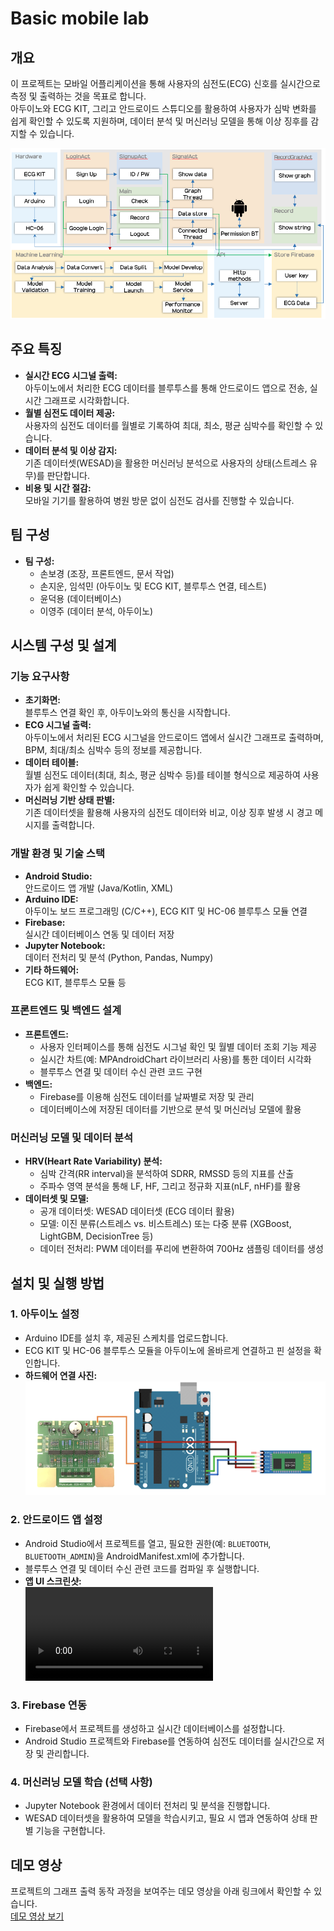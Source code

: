 # Basic mobile lab

## 개요
이 프로젝트는 모바일 어플리케이션을 통해 사용자의 심전도(ECG) 신호를 실시간으로 측정 및 출력하는 것을 목표로 합니다.  
아두이노와 ECG KIT, 그리고 안드로이드 스튜디오를 활용하여 사용자가 심박 변화를 쉽게 확인할 수 있도록 지원하며, 데이터 분석 및 머신러닝 모델을 통해 이상 징후를 감지할 수 있습니다.

<!-- 시스템 구성도 이미지 (예: 다이어그램) -->
![시스템 구성도](./media/system_diagram.png)

## 주요 특징
- **실시간 ECG 시그널 출력:**  
  아두이노에서 처리한 ECG 데이터를 블루투스를 통해 안드로이드 앱으로 전송, 실시간 그래프로 시각화합니다.
- **월별 심전도 데이터 제공:**  
  사용자의 심전도 데이터를 월별로 기록하여 최대, 최소, 평균 심박수를 확인할 수 있습니다.
- **데이터 분석 및 이상 감지:**  
  기존 데이터셋(WESAD)을 활용한 머신러닝 분석으로 사용자의 상태(스트레스 유무)를 판단합니다.
- **비용 및 시간 절감:**  
  모바일 기기를 활용하여 병원 방문 없이 심전도 검사를 진행할 수 있습니다.

## 팀 구성
- **팀 구성:**  
  - 손보경 (조장, 프론트엔드, 문서 작업)  
  - 손지운, 임석민 (아두이노 및 ECG KIT, 블루투스 연결, 테스트)  
  - 윤덕용 (데이터베이스)  
  - 이영주 (데이터 분석, 아두이노)  

## 시스템 구성 및 설계
### 기능 요구사항
- **초기화면:**  
  블루투스 연결 확인 후, 아두이노와의 통신을 시작합니다.
- **ECG 시그널 출력:**  
  아두이노에서 처리된 ECG 시그널을 안드로이드 앱에서 실시간 그래프로 출력하며, BPM, 최대/최소 심박수 등의 정보를 제공합니다.
- **데이터 테이블:**  
  월별 심전도 데이터(최대, 최소, 평균 심박수 등)를 테이블 형식으로 제공하여 사용자가 쉽게 확인할 수 있습니다.
- **머신러닝 기반 상태 판별:**  
  기존 데이터셋을 활용해 사용자의 심전도 데이터와 비교, 이상 징후 발생 시 경고 메시지를 출력합니다.

### 개발 환경 및 기술 스택
- **Android Studio:**  
  안드로이드 앱 개발 (Java/Kotlin, XML)
- **Arduino IDE:**  
  아두이노 보드 프로그래밍 (C/C++), ECG KIT 및 HC-06 블루투스 모듈 연결
- **Firebase:**  
  실시간 데이터베이스 연동 및 데이터 저장
- **Jupyter Notebook:**  
  데이터 전처리 및 분석 (Python, Pandas, Numpy)
- **기타 하드웨어:**  
  ECG KIT, 블루투스 모듈 등

### 프론트엔드 및 백엔드 설계
- **프론트엔드:**  
  - 사용자 인터페이스를 통해 심전도 시그널 확인 및 월별 데이터 조회 기능 제공  
  - 실시간 차트(예: MPAndroidChart 라이브러리 사용)를 통한 데이터 시각화  
  - 블루투스 연결 및 데이터 수신 관련 코드 구현
- **백엔드:**  
  - Firebase를 이용해 심전도 데이터를 날짜별로 저장 및 관리  
  - 데이터베이스에 저장된 데이터를 기반으로 분석 및 머신러닝 모델에 활용

### 머신러닝 모델 및 데이터 분석
- **HRV(Heart Rate Variability) 분석:**  
  - 심박 간격(RR interval)을 분석하여 SDRR, RMSSD 등의 지표를 산출  
  - 주파수 영역 분석을 통해 LF, HF, 그리고 정규화 지표(nLF, nHF)를 활용
- **데이터셋 및 모델:**  
  - 공개 데이터셋: WESAD 데이터셋 (ECG 데이터 활용)  
  - 모델: 이진 분류(스트레스 vs. 비스트레스) 또는 다중 분류 (XGBoost, LightGBM, DecisionTree 등)  
  - 데이터 전처리: PWM 데이터를 푸리에 변환하여 700Hz 샘플링 데이터를 생성

## 설치 및 실행 방법
### 1. 아두이노 설정
- Arduino IDE를 설치 후, 제공된 스케치를 업로드합니다.
- ECG KIT 및 HC-06 블루투스 모듈을 아두이노에 올바르게 연결하고 핀 설정을 확인합니다.
- **하드웨어 연결 사진:**  
  ![하드웨어 연결](./media/hardware_connection.png)

### 2. 안드로이드 앱 설정
- Android Studio에서 프로젝트를 열고, 필요한 권한(예: `BLUETOOTH`, `BLUETOOTH_ADMIN`)을 AndroidManifest.xml에 추가합니다.
- 블루투스 연결 및 데이터 수신 관련 코드를 컴파일 후 실행합니다.
- **앱 UI 스크린샷:**  
  ![앱 UI 영상](./media/demo1.mp4)

### 3. Firebase 연동
- Firebase에서 프로젝트를 생성하고 실시간 데이터베이스를 설정합니다.
- Android Studio 프로젝트와 Firebase를 연동하여 심전도 데이터를 실시간으로 저장 및 관리합니다.

### 4. 머신러닝 모델 학습 (선택 사항)
- Jupyter Notebook 환경에서 데이터 전처리 및 분석을 진행합니다.
- WESAD 데이터셋을 활용하여 모델을 학습시키고, 필요 시 앱과 연동하여 상태 판별 기능을 구현합니다.

## 데모 영상
프로젝트의 그래프 출력 동작 과정을 보여주는 데모 영상을 아래 링크에서 확인할 수 있습니다.  
[데모 영상 보기](./media/demo2.mp4)
